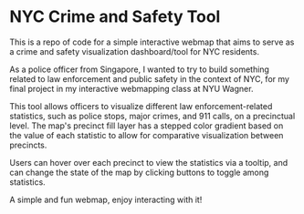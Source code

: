 # NYC Crime and Safety Tool

This is a repo of code for a simple interactive webmap that aims to serve as a crime and safety visualization dashboard/tool for NYC residents. 

As a police officer from Singapore, I wanted to try to build something related to law enforcement and public safety in the context of NYC, for my final project in my interactive webmapping class at NYU Wagner.

This tool allows officers to visualize different law enforcement-related statistics, such as police stops, major crimes, and 911 calls, on a precinctual level. The map's precinct fill layer has a stepped color gradient based on the value of each statistic to allow for comparative visualization between precincts.

Users can hover over each precinct to view the statistics via a tooltip, and can change the state of the map by clicking buttons to toggle among statistics.

A simple and fun webmap, enjoy interacting with it!




